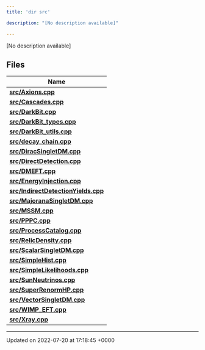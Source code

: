 ```yaml
---
title: 'dir src'

description: "[No description available]"

---
```







[No description available]

## Files

| Name           |
| -------------- |
| **[src/Axions.cpp](/documentation/code/files/axions_8cpp/#file-axions.cpp)**  |
| **[src/Cascades.cpp](/documentation/code/files/cascades_8cpp/#file-cascades.cpp)**  |
| **[src/DarkBit.cpp](/documentation/code/files/darkbit_8cpp/#file-darkbit.cpp)**  |
| **[src/DarkBit_types.cpp](/documentation/code/files/darkbit__types_8cpp/#file-darkbit-types.cpp)**  |
| **[src/DarkBit_utils.cpp](/documentation/code/files/darkbit__utils_8cpp/#file-darkbit-utils.cpp)**  |
| **[src/decay_chain.cpp](/documentation/code/files/decay__chain_8cpp/#file-decay-chain.cpp)**  |
| **[src/DiracSingletDM.cpp](/documentation/code/files/diracsingletdm_8cpp/#file-diracsingletdm.cpp)**  |
| **[src/DirectDetection.cpp](/documentation/code/files/directdetection_8cpp/#file-directdetection.cpp)**  |
| **[src/DMEFT.cpp](/documentation/code/files/dmeft_8cpp/#file-dmeft.cpp)**  |
| **[src/EnergyInjection.cpp](/documentation/code/files/energyinjection_8cpp/#file-energyinjection.cpp)**  |
| **[src/IndirectDetectionYields.cpp](/documentation/code/files/indirectdetectionyields_8cpp/#file-indirectdetectionyields.cpp)**  |
| **[src/MajoranaSingletDM.cpp](/documentation/code/files/majoranasingletdm_8cpp/#file-majoranasingletdm.cpp)**  |
| **[src/MSSM.cpp](/documentation/code/files/mssm_8cpp/#file-mssm.cpp)**  |
| **[src/PPPC.cpp](/documentation/code/files/pppc_8cpp/#file-pppc.cpp)**  |
| **[src/ProcessCatalog.cpp](/documentation/code/files/processcatalog_8cpp/#file-processcatalog.cpp)**  |
| **[src/RelicDensity.cpp](/documentation/code/files/relicdensity_8cpp/#file-relicdensity.cpp)**  |
| **[src/ScalarSingletDM.cpp](/documentation/code/files/scalarsingletdm_8cpp/#file-scalarsingletdm.cpp)**  |
| **[src/SimpleHist.cpp](/documentation/code/files/simplehist_8cpp/#file-simplehist.cpp)**  |
| **[src/SimpleLikelihoods.cpp](/documentation/code/files/simplelikelihoods_8cpp/#file-simplelikelihoods.cpp)**  |
| **[src/SunNeutrinos.cpp](/documentation/code/files/sunneutrinos_8cpp/#file-sunneutrinos.cpp)**  |
| **[src/SuperRenormHP.cpp](/documentation/code/files/superrenormhp_8cpp/#file-superrenormhp.cpp)**  |
| **[src/VectorSingletDM.cpp](/documentation/code/files/vectorsingletdm_8cpp/#file-vectorsingletdm.cpp)**  |
| **[src/WIMP_EFT.cpp](/documentation/code/files/wimp__eft_8cpp/#file-wimp-eft.cpp)**  |
| **[src/Xray.cpp](/documentation/code/files/xray_8cpp/#file-xray.cpp)**  |






-------------------------------

Updated on 2022-07-20 at 17:18:45 +0000
